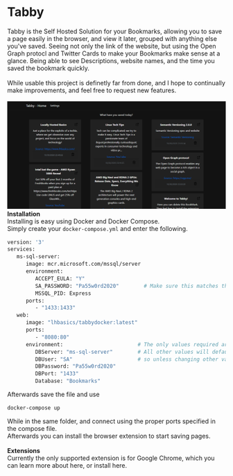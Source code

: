 # Tabby
Tabby is the Self Hosted Solution for your Bookmarks, allowing you to save a page easily in the browser, and view it later, grouped with anything else you've saved. 
Seeing not only the link of the website, but using the Open Graph protocl and Twitter Cards to make your Bookmarks make sense at a glance. 
Being able to see Descriptions, website names, and the time you saved the bookmark quickly.<br /><br />
While usable this project is definetly far from done, and I hope to continually make improvements, and feel free to request new features.<br /><br />
<img src="https://github.com/confused-Techie/Tabby/blob/master/gitImages/HomePage.PNG" alt="Tabby Home Page" />
<strong>Installation</strong><br />
Installing is easy using Docker and Docker Compose.<br />
Simply create your `docker-compose.yml` and enter the following.<br />
```bash
version: '3'
services:
   ms-sql-server:
      image: mcr.microsoft.com/mssql/server
      environment:
         ACCEPT_EULA: "Y"
         SA_PASSWORD: "Pa55w0rd2020"        # Make sure this matches the password specified below
         MSSQL_PID: Express
      ports:
         - "1433:1433"
   web:
      image: "lhbasics/tabbydocker:latest"
      ports:
         - "8080:80"
      environment:                        # The only values required are the DBServer, and the DBPassword
         DBServer: "ms-sql-server"        # All other values will default to whats listed here, 
         DBUser: "SA"                     # so unless changing other values these can be left alone.
         DBPassword: "Pa55w0rd2020"
         DBPort: "1433"
         Database: "Bookmarks"
```  
Afterwards save the file and use<br />
```bash
docker-compose up
```
While in the same folder, and connect using the proper ports specified in the compose file.<br />
Afterwards you can install the browser extension to start saving pages.<br /><br />
<strong>Extensions</strong><br />
Currently the only supported extension is for Google Chrome, which you can learn more about here, or install here.
